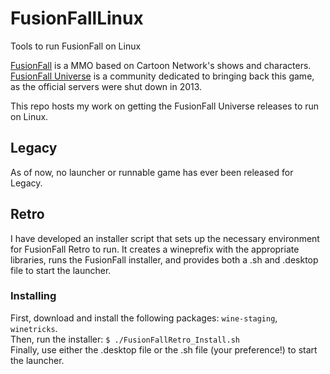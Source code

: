 # FusionFallLinux
Tools to run FusionFall on Linux

[FusionFall](https://en.wikipedia.org/wiki/Cartoon_Network_Universe:_FusionFall) is a MMO based
on Cartoon Network's shows and characters. [FusionFall Universe](https://www.fusionfalluniverse.com/)
is a community dedicated to bringing back this game, as the official servers were shut down in 2013.

This repo hosts my work on getting the FusionFall Universe releases to run on Linux.

## Legacy
As of now, no launcher or runnable game has ever been released for Legacy.

## Retro
I have developed an installer script that sets up the necessary environment for FusionFall Retro to run.
It creates a wineprefix with the appropriate libraries, runs the FusionFall installer, and provides both a
.sh and .desktop file to start the launcher.

### Installing

First, download and install the following packages: `wine-staging`, `winetricks`.  
Then, run the installer: `$ ./FusionFallRetro_Install.sh`  
Finally, use either the .desktop file or the .sh file (your preference!) to start the launcher.
